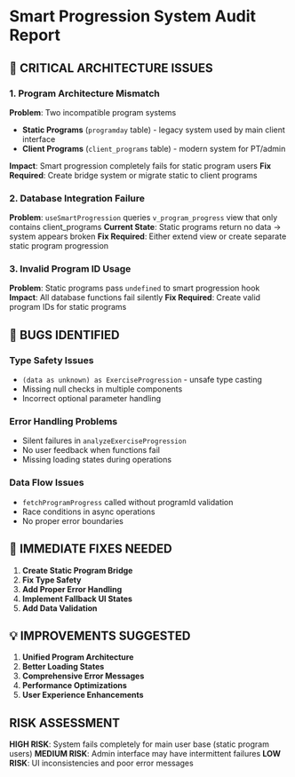 # Smart Progression System Audit Report

## 🚨 CRITICAL ARCHITECTURE ISSUES

### 1. Program Architecture Mismatch
**Problem**: Two incompatible program systems
- **Static Programs** (`programday` table) - legacy system used by main client interface
- **Client Programs** (`client_programs` table) - modern system for PT/admin

**Impact**: Smart progression completely fails for static program users
**Fix Required**: Create bridge system or migrate static to client programs

### 2. Database Integration Failure
**Problem**: `useSmartProgression` queries `v_program_progress` view that only contains client_programs
**Current State**: Static programs return no data → system appears broken
**Fix Required**: Either extend view or create separate static program progression

### 3. Invalid Program ID Usage
**Problem**: Static programs pass `undefined` to smart progression hook
**Impact**: All database functions fail silently
**Fix Required**: Create valid program IDs for static programs

## 🐛 BUGS IDENTIFIED

### Type Safety Issues
- `(data as unknown) as ExerciseProgression` - unsafe type casting
- Missing null checks in multiple components
- Incorrect optional parameter handling

### Error Handling Problems  
- Silent failures in `analyzeExerciseProgression`
- No user feedback when functions fail
- Missing loading states during operations

### Data Flow Issues
- `fetchProgramProgress` called without programId validation
- Race conditions in async operations
- No proper error boundaries

## 🔧 IMMEDIATE FIXES NEEDED

1. **Create Static Program Bridge**
2. **Fix Type Safety** 
3. **Add Proper Error Handling**
4. **Implement Fallback UI States**
5. **Add Data Validation**

## 💡 IMPROVEMENTS SUGGESTED

1. **Unified Program Architecture**
2. **Better Loading States**
3. **Comprehensive Error Messages**
4. **Performance Optimizations**
5. **User Experience Enhancements**

## RISK ASSESSMENT
**HIGH RISK**: System fails completely for main user base (static program users)
**MEDIUM RISK**: Admin interface may have intermittent failures
**LOW RISK**: UI inconsistencies and poor error messages